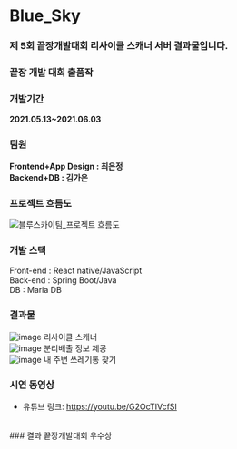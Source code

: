 # Blue_Sky
### 제 5회 끝장개발대회 리사이클 스캐너 서버 결과물입니다.


### 끝장 개발 대회 출품작

### 개발기간
<b>2021.05.13~2021.06.03</b>

### 팀원

<b>Frontend+App Design : 최은정</b><br>
<b>Backend+DB : 김가은</b>

### 프로젝트 흐름도
![블루스카이팀_프로젝트 흐름도](https://user-images.githubusercontent.com/31676033/121387432-a28e4c00-c985-11eb-80d0-e147dfd2b985.jpg)

### 개발 스택

Front-end : React native/JavaScript<br>
Back-end : Spring Boot/Java <br>
DB : Maria DB
<br>
### 결과물
![image](https://user-images.githubusercontent.com/31676033/121386706-298ef480-c985-11eb-895e-7d879342a87f.png)
리사이클 스캐너
<br>
![image](https://user-images.githubusercontent.com/31676033/121387026-4e836780-c985-11eb-86fa-2d439834b9f8.png)
분리배출 정보 제공
<br>
![image](https://user-images.githubusercontent.com/31676033/121387175-71ae1700-c985-11eb-8a93-046df33a1360.png)
내 주변 쓰레기통 찾기
<br>
### 시연 동영상
+ 유튜브 링크: <https://youtu.be/G2OcTIVcfSI>
<br>
### 결과
끝장개발대회 우수상
